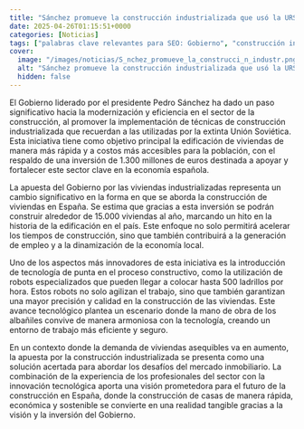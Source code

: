 ```yaml
---
title: "Sánchez promueve la construcción industrializada que usó la URSS - casas baratas y edificadas un 60% más rápido"
date: 2025-04-26T01:15:51+0000
categories: [Noticias]
tags: ["palabras clave relevantes para SEO: Gobierno", "construcción industrializada", "viviendas", "tecnología", "economía española", "empleo", "innovación tecnológica."]
cover:
  image: "/images/noticias/S_nchez_promueve_la_construcci_n_industr.png"
  alt: "Sánchez promueve la construcción industrializada que usó la URSS - casas baratas y edificadas un 60% más rápido"
  hidden: false
---
```


El Gobierno liderado por el presidente Pedro Sánchez ha dado un paso significativo hacia la modernización y eficiencia en el sector de la construcción, al promover la implementación de técnicas de construcción industrializada que recuerdan a las utilizadas por la extinta Unión Soviética. Esta iniciativa tiene como objetivo principal la edificación de viviendas de manera más rápida y a costos más accesibles para la población, con el respaldo de una inversión de 1.300 millones de euros destinada a apoyar y fortalecer este sector clave en la economía española.

La apuesta del Gobierno por las viviendas industrializadas representa un cambio significativo en la forma en que se aborda la construcción de viviendas en España. Se estima que gracias a esta inversión se podrán construir alrededor de 15.000 viviendas al año, marcando un hito en la historia de la edificación en el país. Este enfoque no solo permitirá acelerar los tiempos de construcción, sino que también contribuirá a la generación de empleo y a la dinamización de la economía local.

Uno de los aspectos más innovadores de esta iniciativa es la introducción de tecnología de punta en el proceso constructivo, como la utilización de robots especializados que pueden llegar a colocar hasta 500 ladrillos por hora. Estos robots no solo agilizan el trabajo, sino que también garantizan una mayor precisión y calidad en la construcción de las viviendas. Este avance tecnológico plantea un escenario donde la mano de obra de los albañiles convive de manera armoniosa con la tecnología, creando un entorno de trabajo más eficiente y seguro.

En un contexto donde la demanda de viviendas asequibles va en aumento, la apuesta por la construcción industrializada se presenta como una solución acertada para abordar los desafíos del mercado inmobiliario. La combinación de la experiencia de los profesionales del sector con la innovación tecnológica aporta una visión prometedora para el futuro de la construcción en España, donde la construcción de casas de manera rápida, económica y sostenible se convierte en una realidad tangible gracias a la visión y la inversión del Gobierno.
